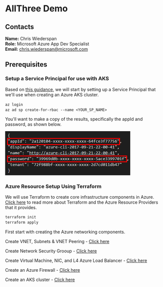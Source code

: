 # AllThree Demo

## Contacts
**Name:** Chris Wiederspan  
**Role:** Microsoft Azure App Dev Specialist  
**Email:** chris.wiederspan@microsoft.com

## Prerequisites

### Setup a Service Principal for use with AKS

Based on [this guidance](https://docs.microsoft.com/en-us/azure/container-service/kubernetes/container-service-kubernetes-service-principal), we will start by setting up a Service Principal that we'll use when creating an Azure AKS cluster.

`az login`  
`az ad sp create-for-rbac --name <YOUR_SP_NAME>`

You'll want to make a copy of the results, specifically the appId and password, as shown below.

![Credential screenshot](/assets/service-principal.png)

### Azure Resource Setup Using Terraform

We will use Terraform to create core infrastructure components in Azure. 
[Click here](https://www.terraform.io/docs/providers/azurerm/index.html) to read more about Terraform
and the Azure Resource Providers that it provides.

```bash
terraform init  
terraform apply  
```

First start with creating the Azure networking components.

Create VNET, Subnets & VNET Peering - [Click here](https://github.com/SouthwestAzure/allthree-infra-perm/tree/master/vnet-peering)

Create Network Security Grooup - [Click here](https://github.com/SouthwestAzure/allthree-infra-perm/blob/master/nsg/main.tf)

Create Virtual Machine, NIC, and L4 Azure Load Balancer - [Click here](https://github.com/SouthwestAzure/allthree-infra-perm/tree/master/vm-create)

Create an Azure Firewall - [Click here](https://github.com/SouthwestAzure/allthree-infra-perm/tree/master/firewall)

Create an AKS cluster - [Click here](https://github.com/SouthwestAzure/allthree-infra-perm/tree/master/aks-deploy)
